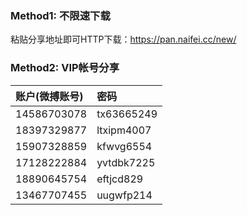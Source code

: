 
### Method1: 不限速下载
粘贴分享地址即可HTTP下载：https://pan.naifei.cc/new/




### Method2: VIP帐号分享

账户(微搏账号)|密码
|:--|:--
14586703078|tx63665249
18397329877|ltxipm4007
15907328859|kfwvg6554
17128222884|yvtdbk7225
18890645754|eftjcd829
13467707455|uugwfp214
